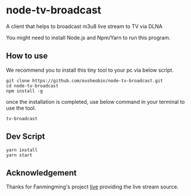 # node-tv-broadcast
A client that helps to broadcast m3u8 live stream to TV via DLNA

You might need to install Node.js and Npm/Yarn to run this program.

## How to use

We recommend you to install this tiny tool to your pc via below script.

```
git clone https://github.com/ousheobin/node-tv-broadcast.git
cd node-tv-broadcast
npm install -g
```

once the installation is completed, use below command in your terminal to use the tool.

```shell
tv-broadcast
```

## Dev Script

```shell
yarn install
yarn start
```

## Acknowledgement

Thanks for Fanmingming's project [live](https://github.com/fanmingming/live) providing the live stream source.
